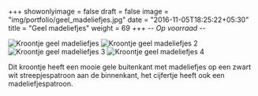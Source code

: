 +++
showonlyimage = false
draft = false
image = "img/portfolio/geel_madeliefjes.jpg"
date = "2016-11-05T18:25:22+05:30"
title = "Geel madeliefjes"
weight = 69
+++
*-- Op voorraad --*

<!--more-->
![Kroontje geel madeliefjes][1]
![Kroontje geel madeliefjes 2][2]
![Kroontje geel madeliefjes 3][3]
![Kroontje geel madeliefjes 4][4]

Dit kroontje heeft een mooie gele buitenkant met madeliefjes op een zwart wit streepjespatroon aan de binnenkant, het cijfertje heeft ook een madeliefjespatroon.

[1]: /img/portfolio/geel_madeliefjes.jpg
[2]: /img/portfolio/alternatieven/geel_madeliefjes/geel_madeliefjes2.jpg
[3]: /img/portfolio/alternatieven/geel_madeliefjes/geel_madeliefjes3.jpg
[4]: /img/portfolio/alternatieven/geel_madeliefjes/geel_madeliefjes4.jpg